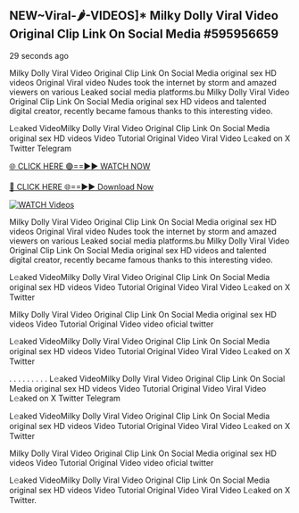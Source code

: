 ## NEW~Viral-🌶-VIDEOS]* Milky Dolly Viral Video Original Clip Link On Social Media #595956659

29 seconds ago

Milky Dolly Viral Video Original Clip Link On Social Media original sex HD videos Original Viral video Nudes took the internet by storm and amazed viewers on various Leaked social media platforms.bu Milky Dolly Viral Video Original Clip Link On Social Media original sex HD videos and talented digital creator, recently became famous thanks to this interesting video.

L𝚎aked VideoMilky Dolly Viral Video Original Clip Link On Social Media original sex HD videos Video Tutorial Original Video Viral Video L𝚎aked on X Twitter Telegram

[🌐 CLICK HERE 🟢==►► WATCH NOW](https://cutt.ly/te57wshS)

[🔴 CLICK HERE 🌐==►► Download Now](https://cutt.ly/te57wshS)

[![WATCH Videos](https://i.imgur.com/dJHk4Zq.gif)](https://cutt.ly/te57wshS)

Milky Dolly Viral Video Original Clip Link On Social Media original sex HD videos Original Viral video Nudes took the internet by storm and amazed viewers on various Leaked social media platforms.bu Milky Dolly Viral Video Original Clip Link On Social Media original sex HD videos and talented digital creator, recently became famous thanks to this interesting video.

L𝚎aked VideoMilky Dolly Viral Video Original Clip Link On Social Media original sex HD videos Video Tutorial Original Video Viral Video L𝚎aked on X Twitter

Milky Dolly Viral Video Original Clip Link On Social Media original sex HD videos Video Tutorial Original Video video oficial twitter

L𝚎aked VideoMilky Dolly Viral Video Original Clip Link On Social Media original sex HD videos Video Tutorial Original Video Viral Video L𝚎aked on X Twitter

. . . . . . . . . L𝚎aked VideoMilky Dolly Viral Video Original Clip Link On Social Media original sex HD videos Video Tutorial Original Video Viral Video L𝚎aked on X Twitter Telegram

L𝚎aked VideoMilky Dolly Viral Video Original Clip Link On Social Media original sex HD videos Video Tutorial Original Video Viral Video L𝚎aked on X Twitter

Milky Dolly Viral Video Original Clip Link On Social Media original sex HD videos Video Tutorial Original Video video oficial twitter

L𝚎aked VideoMilky Dolly Viral Video Original Clip Link On Social Media original sex HD videos Video Tutorial Original Video Viral Video L𝚎aked on X Twitter.
